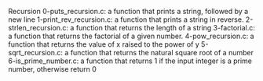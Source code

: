Recursion
0-puts_recursion.c: a function that prints a string, followed by a new line
1-print_rev_recursion.c: a function that prints a string in reverse.
2-strlen_recursion.c: a function that returns the length of a string
3-factorial.c: a function that returns the factorial of a given number.
4-pow_recursion.c:  a function that returns the value of x raised to the power of y
5-sqrt_recursion.c: a function that returns the natural square root of a number
6-is_prime_number.c: a function that returns 1 if the input integer is a prime number, otherwise return 0
